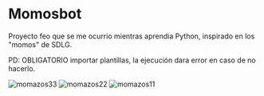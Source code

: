 # Momosbot
Proyecto feo que se me ocurrio mientras aprendia Python, inspirado en los "momos" de SDLG.

PD: OBLIGATORIO importar plantillas, la ejecución dara error en caso de no hacerlo.

![momazos33](https://github.com/user-attachments/assets/a3d4b142-bae0-476d-8476-91626e4d047e)
![momazos22](https://github.com/user-attachments/assets/2ddbdeb9-99d6-4d8b-935f-6c629a4d828d)
![momazos11](https://github.com/user-attachments/assets/0d9c0059-406e-49a9-a1dd-02f19868926a)
